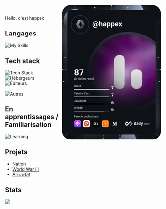 <a href="https://app.daily.dev"><img src="devcard.svg" width="320" align="right" /></a><br><br>
Hello, c'est happex


## Langages
![My Skills](https://skillicons.dev/icons?i=html,css,js,py,md&perline=8)

## Tech stack
![Tech Stack](https://skillicons.dev/icons?i=nodejs,vite,tailwind,electron,express,flask,vue,next&perline=8) <br>
![Hébergeurs](https://skillicons.dev/icons?i=vercel,cloudflare,supabase&perline=8) <br>
![Éditeurs](https://skillicons.dev/icons?i=replit,github,git,vscode,figma&perline=8) <br><br>
![Autres](https://skillicons.dev/icons?i=discord,bots,npm&perline=8)

## En apprentissages / Familiarisation
![Learning](https://skillicons.dev/icons?i=ts,svelte,react,powershell,bash&perline=8)

Projets
-----

* [Nation](https://github.com/1nserv)
* [World War III](https://github.com/1scr/MoR.bot)
* [ArrowBit](https://github.com/arr-setup)

Stats
-----

<a href="https://github.com/anuraghazra/GitHub-Readme-stats"><img src="https://github-readme-stats.vercel.app/api/top-langs/?username=okayhappex&theme=transparent&count_private=true" /></a>
